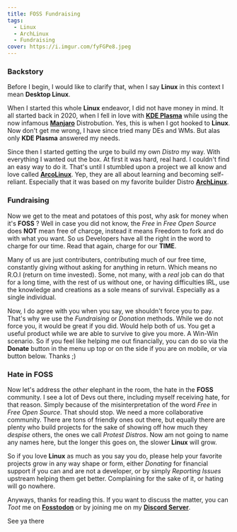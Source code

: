 ```yaml
---
title: FOSS Fundraising
tags:
  - Linux
  - ArchLinux
  - Fundraising
cover: https://i.imgur.com/fyFGPe8.jpeg
---
```

### Backstory

Before I begin, I would like to clarify that, when I say **Linux** in this context I mean **Desktop Linux**.

When I started this whole **Linux** endeavor, I did not have money in mind. It all started back in 2020, when I fell in love with [**KDE Plasma**](https://kde.org) while using the now infamous [**Manjaro**](https://manjaro.org) Distrobution. Yes, this is when I got hooked to **Linux**. Now don't get me wrong, I have since tried many DEs and WMs. But alas only **KDE Plasma** answered my needs.

Since then I started getting the urge to build my own *Distro* my way. With everything I wanted out the box. At first it was hard, real hard. I couldn't find an easy way to do it. That's until I stumbled upon a project we all know and love called [**ArcoLinux**](https://arcolinux.info). Yep, they are all about learning and becoming self-reliant. Especially that it was based on my favorite builder Distro [**ArchLinux**](https://archlinux.org).

### Fundraising

Now we get to the meat and potatoes of this post, why ask for money when it's **FOSS** ? Well in case you did not know, the *Free* in *Free Open Source* does **NOT** mean free of charcge, instead it means Freedom to fork and do with what you want. So us Developers have all the right in the word to charge for our time. Read that again, charge for our **TIME**.

Many of us are just contributers, contributing much of our free time, constantly giving without asking for anything in return. Which means no R.O.I (return on time invested). Some, not many, with a *real* job can do that for a long time, with the rest of us without one, or having difficulties IRL, use the knowledge and creations as a sole means of survival. Especially as a single individual.

Now, I do agree with you when you say, we shouldn't force you to pay. That's why we use the *Fundraising* or *Donation* methods. While we do not force you, it would be great if you did. Would help both of us. You get a useful product while we are able to survive to give you more. A Win-Win scenario. So if you feel like helping me out financially, you can do so via the **Donate** button in the menu up top or on the side if you are on mobile, or via button below. Thanks ;)

### Hate in FOSS

Now let's address the *other* elephant in the room, the hate in the **FOSS** community. I see a lot of Devs out there, including myself receiving hate, for that reason. Simply because of the misinterpretation of the word *Free* in *Free Open Source*. That should stop. We need a more collaborative community. There are tons of friendly ones out there, but equally there are plenty who build projects for the sake of showing off how much they *despise* others, the ones we call *Protest Distros*. Now am not going to name any names here, but the longer this goes on, the slower **Linux** will grow.

So if you love **Linux** as much as you say you do, please help your favorite projects grow in any way shape or form, either *Donating* for financial support if you can and are not a developer, or by simply *Reporting Issues* upstream helping them get better. Complaining for the sake of it, or hating will go nowhere.

Anyways, thanks for reading this. If you want to discuss the matter, you can *Toot* me on [**Fosstodon**](https://fosstodon.org/@XeroLinux) or by joining me on my [**Discord Server**](https://discord.gg/5sqxTSuKZu).

See ya there
